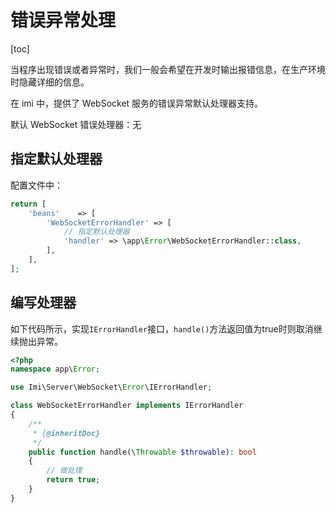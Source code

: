 # 错误异常处理

[toc]

当程序出现错误或者异常时，我们一般会希望在开发时输出报错信息，在生产环境时隐藏详细的信息。

在 imi 中，提供了 WebSocket 服务的错误异常默认处理器支持。

默认 WebSocket 错误处理器：无

## 指定默认处理器

配置文件中：

```php
return [
    'beans'    => [
        'WebSocketErrorHandler' => [
            // 指定默认处理器
            'handler' => \app\Error\WebSocketErrorHandler::class,
        ],
    ],
];
```

## 编写处理器

如下代码所示，实现`IErrorHandler`接口，`handle()`方法返回值为true时则取消继续抛出异常。

```php
<?php
namespace app\Error;

use Imi\Server\WebSocket\Error\IErrorHandler;

class WebSocketErrorHandler implements IErrorHandler
{
    /**
     * {@inheritDoc}
     */
    public function handle(\Throwable $throwable): bool
    {
        // 做处理
        return true;
    }
}
```
